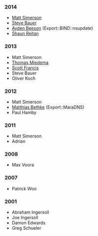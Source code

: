 
### 2014

* [Matt Simerson](https://github.com/msimerson/)
* [Steve Bauer](https://github.com/stevejbauer)
* [Ayden Beeson](https://github.com/abeeson/) (Export::BIND::nsupdate)
* [Shaun Reitan](https://github.com/ShaunR/)

### 2013

* Matt Simerson
* [Thomas Miedema](https://github.com/thomie)
* [Scott Francis](https://github.com/darkuncle)
* Steve Bauer
* Oliver Koch

### 2012

* Matt Simerson
* [Matthias Bethke](https://github.com/mbethke) (Export::MaraDNS)
* Paul Hamby

### 2011

* Matt Simerson
* Adrian

### 2008

* Max Voora

### 2007

* Patrick Woo

### 2001

* Abraham Ingersoll
* Joe Ingersoll
* Damon Edwards
* Greg Schueler
